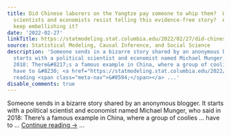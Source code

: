 ```yaml
---
title: Did Chinese laborers on the Yangtze pay someone to whip them?  Why can’t political
  scientists and economists resist telling this evidence-free story?  And why do they
  keep embellishing it?
date: '2022-02-27'
linkTitle: https://statmodeling.stat.columbia.edu/2022/02/27/did-chinese-laborers-on-the-yangtze-pay-someone-to-whip-them-and-why-cant-political-scientists-and-economists-resist-telling-this-evidence-free-story/
source: Statistical Modeling, Causal Inference, and Social Science
description: 'Someone sends in a bizarre story shared by an anonymous blogger. It
  starts with a political scientist and economist named Michael Munger, who said in
  2018: There&#8217;s a famous example in China, where a group of coolies &#8230;
  have to &#8230; <a href="https://statmodeling.stat.columbia.edu/2022/02/27/did-chinese-laborers-on-the-yangtze-pay-someone-to-whip-them-and-why-cant-political-scientists-and-economists-resist-telling-this-evidence-free-story/">Continue
  reading <span class="meta-nav">&#8594;</span></a> ...'
disable_comments: true
---
```

Someone sends in a bizarre story shared by an anonymous blogger. It starts with a political scientist and economist named Michael Munger, who said in 2018: There&#8217;s a famous example in China, where a group of coolies &#8230; have to &#8230; <a href="https://statmodeling.stat.columbia.edu/2022/02/27/did-chinese-laborers-on-the-yangtze-pay-someone-to-whip-them-and-why-cant-political-scientists-and-economists-resist-telling-this-evidence-free-story/">Continue reading <span class="meta-nav">&#8594;</span></a> ...